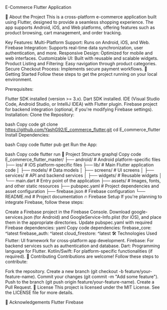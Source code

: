 E-Commerce Flutter Application


📱 About the Project
This is a cross-platform e-commerce application built using Flutter, designed to provide a seamless shopping experience. The app supports Android, iOS, and Web platforms, offering features such as product browsing, cart management, and order tracking.

Key Features:
Multi-Platform Support: Runs on Android, iOS, and Web.
Firebase Integration: Supports real-time data synchronization, user authentication, and more.
Responsive Design: Optimized for mobile and web interfaces.
Customizable UI: Built with reusable and scalable widgets.
Product Listing and Filtering: Easy navigation through product categories.
Secure Checkout Process: Implements secure payment workflows.
🚀 Getting Started
Follow these steps to get the project running on your local environment.

Prerequisites:

Flutter SDK installed (version >= 3.x).
Dart SDK installed.
IDE (Visual Studio Code, Android Studio, or IntelliJ IDEA) with Flutter plugin.
Firebase project for backend integration (optional, if you're modifying Firebase settings).
Installation:
Clone the Repository:

bash
Copy code
git clone https://github.com/YashG92/E_commerce_flutter.git
cd E_commerce_flutter
Install Dependencies:

bash
Copy code
flutter pub get
Run the App:

bash
Copy code
flutter run
📂 Project Structure
graphql
Copy code
E_commerce_flutter_master/
├── android/           # Android platform-specific files
├── ios/               # iOS platform-specific files
├── lib/               # Main Flutter application code
│   ├── models/        # Data models
│   ├── screens/       # UI screens
│   ├── services/      # API and backend services
│   ├── widgets/       # Reusable widgets
│   └── main.dart      # Entry point of the application
├── assets/            # Images, fonts, and other static resources
├── pubspec.yaml       # Project dependencies and asset configuration
├── firebase.json      # Firebase configuration
└── README.md          # Project documentation
🔥 Firebase Setup
If you're planning to integrate Firebase, follow these steps:

Create a Firebase project in the Firebase Console.
Download google-services.json (for Android) and GoogleService-Info.plist (for iOS), and place them in the appropriate directories.
Update pubspec.yaml with required Firebase dependencies:
yaml
Copy code
dependencies:
firebase_core: ^latest
firebase_auth: ^latest
cloud_firestore: ^latest
🛠️ Technologies Used
Flutter: UI framework for cross-platform app development.
Firebase: For backend services such as authentication and database.
Dart: Programming language for Flutter.
Kotlin/Swift: For platform-specific functionalities (if required).
🤝 Contributing
Contributions are welcome! Follow these steps to contribute:

Fork the repository.
Create a new branch (git checkout -b feature/your-feature-name).
Commit your changes (git commit -m "Add some feature").
Push to the branch (git push origin feature/your-feature-name).
Create a Pull Request.
📝 License
This project is licensed under the MIT License. See the LICENSE file for more details.

🌟 Acknowledgements
Flutter
Firebase

